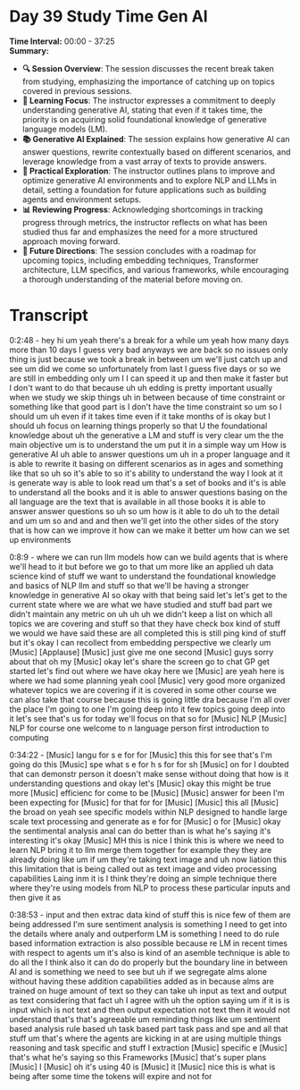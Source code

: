 # Day 39 Study Time Gen AI

**Time Interval:** 00:00 - 37:25  
**Summary:**
- **🔍 Session Overview**: The session discusses the recent break taken from studying, emphasizing the importance of catching up on topics covered in previous sessions.
- **🧠 Learning Focus**: The instructor expresses a commitment to deeply understanding generative AI, stating that even if it takes time, the priority is on acquiring solid foundational knowledge of generative language models (LM).
- **📚 Generative AI Explained**: The session explains how generative AI can answer questions, rewrite contextually based on different scenarios, and leverage knowledge from a vast array of texts to provide answers.
- **🔧 Practical Exploration**: The instructor outlines plans to improve and optimize generative AI environments and to explore NLP and LLMs in detail, setting a foundation for future applications such as building agents and environment setups.
- **📊 Reviewing Progress**: Acknowledging shortcomings in tracking progress through metrics, the instructor reflects on what has been studied thus far and emphasizes the need for a more structured approach moving forward.
- **📝 Future Directions**: The session concludes with a roadmap for upcoming topics, including embedding techniques, Transformer architecture, LLM specifics, and various frameworks, while encouraging a thorough understanding of the material before moving on.

# Transcript 


0:2:48 -  hey hi um yeah there's a break for a while um yeah how many days more than 10 days I guess very bad anyways we are back so no issues only thing is just because we took a break in between um we'll just catch up and see um did we come so unfortunately from last I guess five days or so we are still in embedding only um I I can speed it up and then make it faster but I don't want to do that because uh uh edding is pretty important usually when we study we skip things uh in between because of time constraint or something like that good part is I don't have the time constraint so um so I should um uh even if it takes time even if it take months of is okay but I should uh focus on learning things properly so that U the foundational knowledge about uh the generative a LM and stuff is very clear um the the main objective um is to understand the um put it in a simple way um How is generative AI uh able to answer questions um uh in a proper language and it is able to rewrite it basing on different scenarios as in ages and something like that so uh so it's able to so it's ability to understand the way I look at it is generate way is able to look read um that's a set of books and it's is able to understand all the books and it is able to answer questions basing on the all language are the text that is available in all those books it is able to answer answer questions so uh so um how is it able to do uh to the detail and um um so and and and then we'll get into the other sides of the story that is how can we improve it how can we make it better um how can we set up environments

0:8:9 -  where we can run llm models how can we build agents that is where we'll head to it but before we go to that um more like an applied uh data science kind of stuff we want to understand the foundational knowledge and basics of NLP llm and stuff so that we'll be having a stronger knowledge in generative AI so okay with that being said let's let's get to the current state where we are what we have studied and stuff bad part we didn't maintain any metric on uh uh uh we didn't keep a list on which all topics we are covering and stuff so that they have check box kind of stuff we would we have said these are all completed this is still ping kind of stuff but it's okay I can recollect from embedding perspective we clearly um [Music] [Applause] [Music] just give me one second [Music] guys sorry about that oh my [Music] okay let's share the screen go to chat GP get started let's find out where we have okay here we [Music] are yeah here is where we had some planning yeah cool [Music] very good more organized whatever topics we are covering if it is covered in some other course we can also take that course because this is going little dra because I'm all over the place I'm going to one I'm going deep into it few topics going deep into it let's see that's us for today we'll focus on that so for [Music] NLP [Music] NLP for course one welcome to n language person first introduction to computing

0:34:22 -  [Music] langu for s e for for [Music] this this for see that's I'm going do this [Music] spe what s e for h s for for sh [Music] on for I doubted that can demonstr person it doesn't make sense without doing that how is it understanding questions and okay let's [Music] okay this might be true more [Music] efficienc for come to be [Music] [Music] answer for been I'm been expecting for [Music] for that for for [Music] [Music] this all [Music] the broad on yeah see specific models within NLP designed to handle large scale text processing and generate as e for for [Music] o for [Music] okay the sentimental analysis anal can do better than is what he's saying it's interesting it's okay [Music] MH this is nice I think this is where we need to learn NLP bring it to llm merge them together for example they they are already doing like um if um they're taking text image and uh now liation this this limitation that is being called out as text image and video processing capabilities Laing inm it is I think they're doing an simple technique there where they're using models from NLP to process these particular inputs and then give it as

0:38:53 -  input and then extrac data kind of stuff this is nice few of them are being addressed I'm sure sentiment analysis is something I need to get into the details where analy and outperform LM is something I need to do rule based information extraction is also possible because re LM in recent times with respect to agents um it's also is kind of an asemble technique is able to do all the I think also it can do do properly but the boundary line in between Al and is something we need to see but uh if we segregate alms alone without having these addition capabilities added as in because alms are trained on huge amount of text so they can take uh input as text and output as text considering that fact uh I agree with uh the option saying um if it is is input which is not text and then output expectation not text then it would not understand that's that's agreeable um reminding things like um sentiment based analysis rule based uh task based part task pass and spe and all that stuff um that's where the agents are kicking in at are using multiple things reasoning and task specific and stuff I extraction [Music] specific e [Music] that's what he's saying so this Frameworks [Music] that's super plans [Music] I [Music] oh it's using 40 is [Music] it [Music] nice this is what is being after some time the tokens will expire and not for